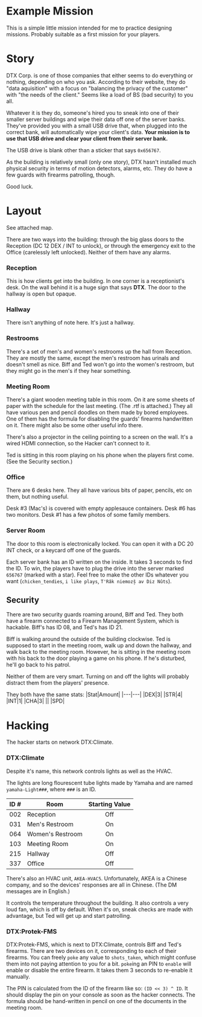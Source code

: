 # Example Mission

This is a simple little mission intended for me to practice designing missions. Probably suitable as a first mission for your players.

# Story
DTX Corp. is one of those companies that either seems to do everything or nothing, depending on who you ask. According to their website, they do "data aquisition" with a focus on "balancing the privacy of the customer" with "the needs of the client." Seems like a load of BS (bad security) to you all.

Whatever it is they do, someone's hired you to sneak into one of their smaller server buildings and wipe their data off one of the server banks. They've provided you with a small USB drive that, when plugged into the correct bank, will automatically wipe your client's data. **Your mission is to use that USB drive and clear your client from their server bank.**

The USB drive is blank other than a sticker that says `0x656767`.

As the building is relatively small (only one story), DTX hasn't installed much physical security in terms of motion detectors, alarms, etc. They do have a few guards with firearms patrolling, though.

Good luck.

# Layout

See attached map.

There are two ways into the building: through the big glass doors to the Reception (DC 12 DEX / INT to unlock), or through the emergency exit to the Office (carelessly left unlocked). Neither of them have any alarms.

### Reception
This is how clients get into the building. In one corner is a receptionist's desk. On the wall behind it is a huge sign that says **DTX**. The door to the hallway is open but opaque.

### Hallway
There isn't anything of note here. It's just a hallway.

### Restrooms
There's a set of men's and women's restrooms up the hall from Reception. They are mostly the same, except the men's restroom has urinals and doesn't smell as nice. Biff and Ted won't go into the women's restroom, but they might go in the men's if they hear something.

### Meeting Room
There's a giant wooden meeting table in this room. On it are some sheets of paper with the schedule for the last meeting. (The .rtf is attached.) They all have various pen and pencil doodles on them made by bored employees. One of them has the formula for disabling the guards' firearms handwritten on it. There might also be some other useful info there.

There's also a projector in the ceiling pointing to a screen on the wall. It's a wired HDMI connection, so the Hacker can't connect to it.

Ted is sitting in this room playing on his phone when the players first come. (See the Security section.)

### Office

There are 6 desks here. They all have various bits of paper, pencils, etc on them, but nothing useful. 

Desk #3 (Mac's) is covered with empty applesauce containers. Desk #6 has two monitors. Desk #1 has a few photos of some family members.

### Server Room

The door to this room is electronically locked. You can open it with a DC 20 INT check, or a keycard off one of the guards.

Each server bank has an ID written on the inside. It takes 3 seconds to find the ID. To win, the players have to plug the drive into the server marked `656767` (marked with a star). Feel free to make the other IDs whatever you want (`chicken_tendies`, `i like plays`, `T'Râk niemozs̗̄ av Diz Nûts`).

## Security

There are two security guards roaming around, Biff and Ted. They both have a firearm connected to a Firearm Management System, which is hackable. Biff's has ID 08, and Ted's has ID 21.

Biff is walking around the outside of the building clockwise. Ted is supposed to start in the meeting room, walk up and down the hallway, and walk back to the meeting room. However, he is sitting in the meeting room with his back to the door playing a game on his phone. If he's disturbed, he'll go back to his patrol.

Neither of them are very smart. Turning on and off the lights will probably distract them from the players' presence.

They both have the same stats:
|Stat|Amount|
|---|---|
|DEX|3|
|STR|4|
|INT|1|
|CHA|3|
||
|SPD|

# Hacking
The hacker starts on network DTX:Climate.

### DTX:Climate
Despite it's name, this network controls lights as well as the HVAC.

The lights are long flourescent tube lights made by Yamaha and are named `yamaha-Light###`, where `###` is an ID. 

|ID #|Room|Starting Value|
|---|---|:---:|
|002|Reception|Off|
|031|Men's Restroom|On|
|064|Women's Restroom|On|
|103|Meeting Room|On|
|215|Hallway|Off|
|337|Office|Off|

There's also an HVAC unit, `AKEA-HVAC5`. Unfortunately, AKEA is a Chinese company, and so the devices' responses are all in Chinese. (The DM messages are in English.)

It controls the temperature throughout the building. It also controls a very loud fan, which is off by default. When it's on, sneak checks are made with advantage, but Ted will get up and start patrolling.

### DTX:Protek-FMS

DTX:Protek-FMS, which is next to DTX:Climate, controls Biff and Ted's firearms. There are two devices on it, corresponding to each of their firearms. You can freely `poke` any value to `shots_taken`, which might confuse them into not paying attention to you for a bit. `poke`ing an PIN to `enable` will enable or disable the entire firearm. It takes them 3 seconds to re-enable it manually.

The PIN is calculated from the ID of the firearm like so: `(ID << 3) ^ ID`. It should display the pin on your console as soon as the hacker connects. The formula should be hand-written in pencil on one of the documents in the meeting room.